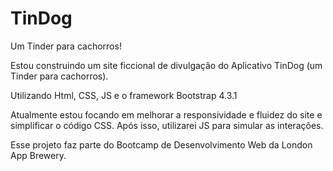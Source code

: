 # TinDog
Um Tinder para cachorros!

Estou construindo um site ficcional de divulgação do Aplicativo TinDog (um Tinder para cachorros). 

Utilizando Html, CSS, JS e o framework Bootstrap 4.3.1

Atualmente estou focando em melhorar a responsividade e fluidez do site e simplificar o código CSS. Após isso, utilizarei JS para simular as interações.

Esse projeto faz parte do Bootcamp de Desenvolvimento Web da London App Brewery.
